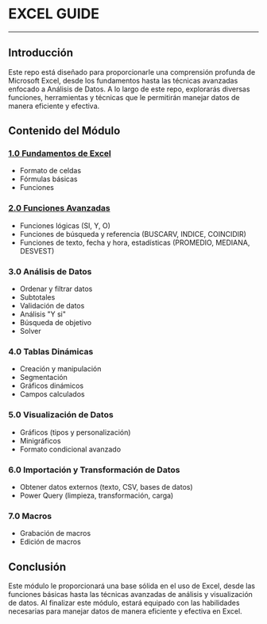 # EXCEL GUIDE

----------------

## Introducción
Este repo está diseñado para proporcionarle una comprensión profunda de Microsoft Excel, desde los fundamentos hasta las técnicas avanzadas enfocado a Análisis de Datos. A lo largo de este repo, explorarás diversas funciones, herramientas y técnicas que le permitirán manejar datos de manera eficiente y efectiva.

## Contenido del Módulo

###  [1.0 Fundamentos de Excel](https://github.com/binarybrains-upiicsa/excel_guide/blob/main/1.0%20Fundamentos%20de%20Excel.md)

- Formato de celdas
- Fórmulas básicas
- Funciones

### [2.0 Funciones Avanzadas](https://github.com/binarybrains-upiicsa/excel_guide/blob/main/2.0%20Funciones%20Avanzadas.md)
- Funciones lógicas (SI, Y, O)
- Funciones de búsqueda y referencia (BUSCARV, INDICE, COINCIDIR)
- Funciones de texto, fecha y hora, estadísticas (PROMEDIO, MEDIANA, DESVEST)

### 3.0 Análisis de Datos
- Ordenar y filtrar datos
- Subtotales
- Validación de datos
- Análisis "Y si"
- Búsqueda de objetivo
- Solver

### 4.0 Tablas Dinámicas
- Creación y manipulación
- Segmentación
- Gráficos dinámicos
- Campos calculados

### 5.0 Visualización de Datos
- Gráficos (tipos y personalización)
- Minigráficos
- Formato condicional avanzado

### 6.0 Importación y Transformación de Datos
- Obtener datos externos (texto, CSV, bases de datos)
- Power Query (limpieza, transformación, carga)

### 7.0 Macros
- Grabación de macros
- Edición de macros

## Conclusión
Este módulo le proporcionará una base sólida en el uso de Excel, desde las funciones básicas hasta las técnicas avanzadas de análisis y visualización de datos. Al finalizar este módulo, estará equipado con las habilidades necesarias para manejar datos de manera eficiente y efectiva en Excel.
